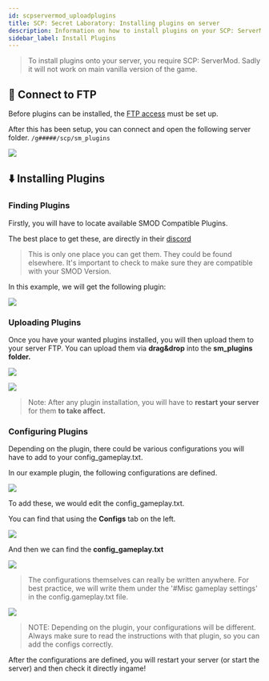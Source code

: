 ```yaml
---
id: scpservermod_uploadplugins
title: SCP: Secret Laboratory: Installing plugins on server
description: Information on how to install plugins on your SCP: ServerMod server from ZAP-Hosting.com - ZAP-Hosting.com documentation
sidebar_label: Install Plugins
---
```


> To install plugins onto your server, you require SCP: ServerMod. Sadly it will not work on main vanilla version of the game. 

## 📶 Connect to FTP

Before plugins can be installed, the [FTP access](gameserver_ftpaccess.md) must be set up.

After this has been setup, you can connect and open the following server folder.
`/g#####/scp/sm_plugins`

![](https://screensaver01.zap-hosting.com/index.php/s/2wKT5XzXKnR43wy/preview)

## ⬇️ Installing Plugins

### Finding Plugins

Firstly, you will have to locate available SMOD Compatible Plugins.

The best place to get these, are directly in their [discord](https://discord.gg/T9aurNf)

> This is only one place you can get them. They could be found elsewhere. It's important to check to make sure they are compatible with your SMOD Version. 

In this example, we will get the following plugin:

![](https://screensaver01.zap-hosting.com/index.php/s/PxLQEndgjTTtX8T/preview)

### Uploading Plugins

Once you have your wanted plugins installed, you will then upload them to your server FTP. You can upload them via **drag&drop** into the **sm_plugins folder.**

![](https://screensaver01.zap-hosting.com/index.php/s/KBCCmeBn8LqWszZ/preview)

![](https://screensaver01.zap-hosting.com/index.php/s/KDJtsQNp73WtkRW/preview)

> Note: After any plugin installation, you will have to **restart your server** for them **to take affect.**

### Configuring Plugins

Depending on the plugin, there could be various configurations you will have to add to your config_gameplay.txt.

In our example plugin, the following configurations are defined.

![](https://screensaver01.zap-hosting.com/index.php/s/LbxeBmf6e2NWX5w/preview)

To add these, we would edit the config_gameplay.txt.

You can find that using the **Configs** tab on the left.

![](https://screensaver01.zap-hosting.com/index.php/s/BEXYec6srYjmais/preview)

And then we can find the **config_gameplay.txt**

![](https://screensaver01.zap-hosting.com/index.php/s/M3zNTxGszGixjig/preview)

> The configurations themselves can really be written anywhere. For best practice, we will write them under the '#Misc gameplay settings' in the config.gameplay.txt file.

![](https://screensaver01.zap-hosting.com/index.php/s/qNbyngmjRpiLD9S/preview)

> NOTE: Depending on the plugin, your configurations will be different. Always make sure to read the instructions with that plugin, so you can add the configs correctly.

After the configurations are defined, you will restart your server (or start the server) and then check it directly ingame!  
